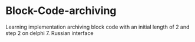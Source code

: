 Block-Code-archiving
====================

Learning implementation archiving block code  with an initial length of 2 and step 2 on delphi 7. 
Russian interface
